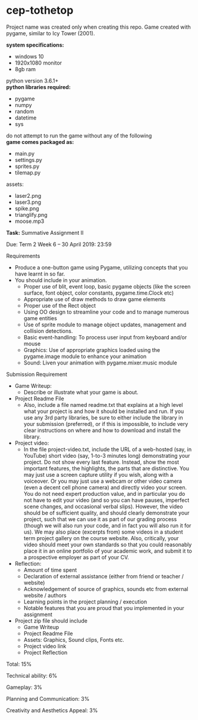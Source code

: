 # cep-tothetop
Project name was created only when creating this repo.
Game created with pygame, similar to Icy Tower (2001).

__system specifications:__
* windows 10
* 1920x1080 monitor
* 8gb ram

python version 3.6.1+  
__python libraries required:__
* pygame
* numpy
* random
* datetime
* sys

do not attempt to run the game without any of the following  
__game comes packaged as:__
* main.py
* settings.py
* sprites.py
* tilemap.py  

assets:
* laser2.png
* laser3.png
* spike.png
* trianglify.png
* moose.mp3

__Task:__
Summative Assignment II

Due: Term 2 Week 6 – 30 April 2019: 23:59

Requirements

- Produce a one-button game using Pygame, utilizing concepts that you have learnt in so far.
- You should include in your animation.
  - Proper use of blit, event loop, basic pygame objects (like the screen surface, font object, color constants, pygame.time.Clock etc)
  - Appropriate use of draw methods to draw game elements
  - Proper use of the Rect object
  - Using OO design to streamline your code and to manage numerous game entities
  - Use of sprite module to manage object updates, management and collision detections.
  - Basic event-handling: To process user input from keyboard and/or mouse
  - Graphics: Use of appropriate graphics loaded using the pygame.image module to enhance your animation
  - Sound: Liven your animation with pygame.mixer.music module

Submission Requirement

- Game Writeup:
  - Describe or illustrate what your game is about.
- Project Readme File
  - Also, include a file named readme.txt that explains at a high level what your project is and how it should be installed and run. If you use any 3rd party libraries, be sure to either include the library in your submission (preferred), or if this is impossible, to include very clear instructions on where and how to download and install the library.
- Project video:
  - In the file project-video.txt, include the URL of a web-hosted (say, in YouTube) short video (say, 1-to-3 minutes long) demonstrating your project. Do not show every last feature. Instead, show the most important features, the highlights, the parts that are distinctive. You may just use a screen capture utility if you wish, along with a voiceover. Or you may just use a webcam or other video camera (even a decent cell phone camera) and directly video your screen. You do not need expert production value, and in particular you do not have to edit your video (and so you can have pauses, imperfect scene changes, and occasional verbal slips). However, the video should be of sufficient quality, and should clearly demonstrate your project, such that we can use it as part of our grading process (though we will also run your code, and in fact you will also run it for us). We may also place (excerpts from) some videos in a student term project gallery on the course website. Also, critically, your video should meet your own standards so that you could reasonably place it in an online portfolio of your academic work, and submit it to a prospective employer as part of your CV.
- Reflection:
  - Amount of time spent
  - Declaration of external assistance (either from friend or teacher / website)
  - Acknowledgement of source of graphics, sounds etc from external website / authors
  - Learning points in the project planning / execution
  - Notable features that you are proud that you implemented in your assignment
- Project zip file should include
  - Game Writeup
  - Project Readme File
  - Assets: Graphics, Sound clips, Fonts etc.
  - Project video link
  - Project Reflection



Total: 15%

Technical ability: 6%

Gameplay: 3%

Planning and Communication: 3%

Creativity and Aesthetics Appeal: 3%
